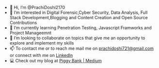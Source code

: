 - 👋 Hi, I’m @PrachiDoshi2170
- 👀 I’m interested in Digital Forensic,Cyber Security, Data Analysis, Full Stack Development,Blogging and Content Creation and Open Source Contributions
- 🌱 I’m currently learning Penetration Testing, Javascript Framworks and Project Manageemnt
- 💞️ I’m looking to collaborate on topics that give me an opportunity to explore and implement my skills
- 📫 To contact me or to reach me mail me on prachidoshi721@gmail.com or connect with me on [LinkedIn](https://www.linkedin.com/in/prachi-doshi-7817781a9/)
- 💻 Check out my blog at [Piggy Bank | Medium](https://medium.com/@piggy_bank)

<!---
PrachiDoshi2170/PrachiDoshi2170 
--->
